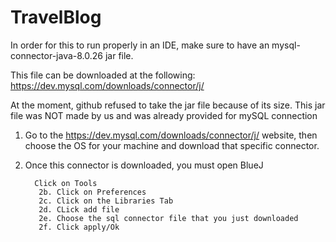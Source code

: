 # TravelBlog


In order for this to run properly in an IDE, make sure to have an mysql-connector-java-8.0.26 jar file.

This file can be downloaded at the following: https://dev.mysql.com/downloads/connector/j/

At the moment, github refused to take the jar file because of its size. This jar file was NOT made by us and was already provided for mySQL connection


1. Go to the https://dev.mysql.com/downloads/connector/j/ website, then choose the OS for your machine and download that specific connector. 
2. Once this connector is downloaded, you must open BlueJ
         
         
         Click on Tools
          2b. Click on Preferences
          2c. Click on the Libraries Tab
          2d. CLick add file
          2e. Choose the sql connector file that you just downloaded
          2f. Click apply/Ok
